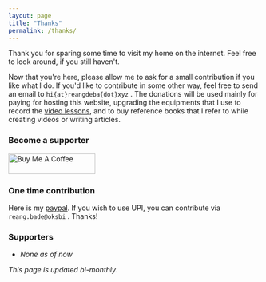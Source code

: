 ```yaml
---
layout: page
title: "Thanks"
permalink: /thanks/
---
```

Thank you for sparing some time to visit my home on the internet. Feel free to look around, if you still haven't.

Now that you're here, please allow me to ask for a small contribution if you like what I do. If you'd like to contribute in some other way, feel free to send an email to `hi{at}reangdeba{dot}xyz` . The donations will be used mainly for paying for hosting this website, upgrading the equipments that I use to record the [video lessons](https://youtube.com/channel/UCc0hAFLO1vlv208es8Yt2TQ), and to buy reference books that I refer to while creating videos or writing articles.

### Become a supporter

<a href="https://www.buymeacoffee.com/reangdeba" target="_blank"><img src="https://www.buymeacoffee.com/assets/img/custom_images/orange_img.png" alt="Buy Me A Coffee" style="height: 41px !important; width: 174px !important; "></a>

### One time contribution

Here is my [paypal](https://paypal.me/reangdeba?locale.x=en_GB). If you wish to use UPI, you can contribute via `reang.bade@oksbi` . Thanks!

### Supporters

* *None as of now*

<p class="text-center"><i>This page is updated bi-monthly</i>.</p>
